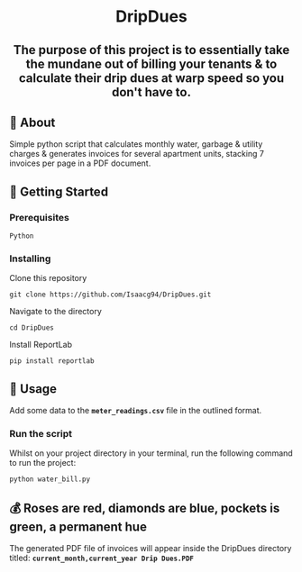 

<h1 align="center">DripDues</h1>



<h2 align="center"> The purpose of this project is to essentially take the mundane out of billing your tenants & to calculate their drip dues at warp speed so you don't have to.

</h2>

## 🧐 About <a name = "about"></a>

Simple python script that calculates monthly water, garbage & utility charges & generates invoices for several apartment units, stacking 7 invoices per page in a PDF document.


## 🏁 Getting Started <a name = "getting_started"></a>


### Prerequisites

```
Python
```

### Installing


Clone this repository

```
git clone https://github.com/Isaacg94/DripDues.git
```

Navigate to the directory

```
cd DripDues
```

Install ReportLab

```
pip install reportlab
```

## 🎈 Usage <a name="usage"></a>
Add some data to the **`meter_readings.csv`** file in the outlined format.

### Run the script

Whilst on your project directory in your terminal, run the following command to run the project:
```
python water_bill.py
```
## 💰 Roses are red, diamonds are blue, pockets is green, a permanent hue

The generated PDF file of invoices will appear inside the DripDues directory titled: **`current_month,current_year Drip Dues.PDF`** 

